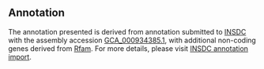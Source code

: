 

Annotation
----------

The annotation presented is derived from annotation submitted to
[INSDC](http://www.insdc.org) with the assembly accession
[GCA\_000934385.1](http://www.ebi.ac.uk/ena/data/view/GCA_000934385.1),
with additional non-coding genes derived from
[Rfam](http://rfam.xfam.org/). For more details, please visit [INSDC
annotation
import](http://ensemblgenomes.org/info/data/insdc_annotation).
